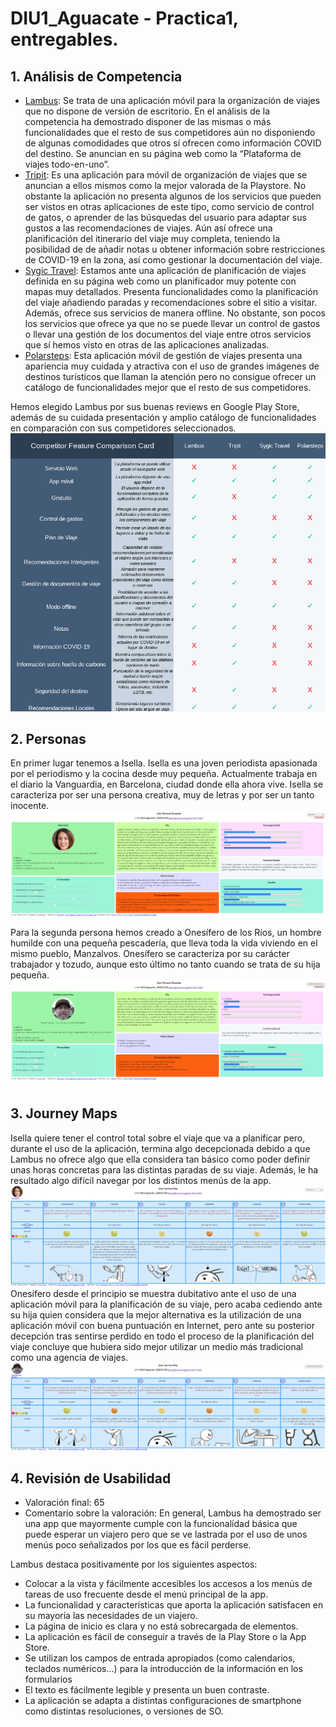 # DIU1_Aguacate - Practica1, entregables.

## 1. Análisis de Competencia
- [Lambus](https://www.lambus.com): Se trata de una aplicación móvil para la organización de viajes que no dispone de versión de escritorio. En el análisis de la competencia ha demostrado disponer de las mismas o más funcionalidades que el resto de sus competidores aún no disponiendo de algunas comodidades que otros sí ofrecen como información COVID del destino. Se anuncian en su página web como la “Plataforma de viajes todo-en-uno”.
- [Tripit](https://www.tripit.com/web): Es una aplicación para móvil de organización de viajes que se anuncian a ellos mismos como la mejor valorada de la Playstore. No obstante la aplicación no presenta algunos de los servicios que pueden ser vistos en otras aplicaciones de este tipo, como servicio de control de gatos, o aprender de las búsquedas del usuario para adaptar sus gustos a las recomendaciones de viajes. Aún así ofrece una planificación del itinerario del viaje muy completa, teniendo la posibilidad de de añadir notas u obtener información sobre restricciones de COVID-19 en la zona, así como gestionar la documentación del viaje.
- [Sygic Travel](https://www.sygic.com/es/travel): Estamos ante una aplicación de planificación de viajes definida en su página web como un planificador muy potente con mapas muy detallados. Presenta funcionalidades como la planificación del viaje añadiendo paradas y recomendaciones sobre el sitio a visitar. Además, ofrece sus servicios de manera offline. No obstante, son pocos los servicios que ofrece ya que no se puede llevar un control de gastos o llevar una gestión de los documentos del viaje entre otros servicios que sí hemos visto en otras de las aplicaciones analizadas.
- [Polarsteps](https://www.polarsteps.com/): Esta aplicación móvil de gestión de viajes presenta una apariencia muy cuidada y atractiva con el uso de grandes imágenes de destinos turísticos que llaman la atención pero no consigue ofrecer un catálogo de funcionalidades mejor que el resto de sus competidores.

Hemos elegido Lambus por sus buenas reviews en Google Play Store, además de su cuidada presentación y amplio catálogo de funcionalidades en comparación con sus competidores seleccionados.<br>
<img src="competitor-analysis.png">


## 2. Personas
En primer lugar tenemos a Isella. Isella es una joven periodista apasionada por el periodismo y la cocina desde muy pequeña. Actualmente trabaja en el diario la Vanguardia, en Barcelona, ciudad donde ella ahora vive. Isella se caracteriza por ser una persona creativa, muy de letras y por ser un tanto inocente.
<img src="IsellaPersona.png">

Para la segunda persona hemos creado a Onesífero de los Ríos, un hombre humilde con una pequeña pescadería, que lleva toda la vida viviendo en el mismo pueblo, Manzalvos. Onesífero se caracteriza por su carácter trabajador y tozudo, aunque esto último no tanto cuando se trata de su hija pequeña. <br>
<img src="OnesiferoPersona.png">


## 3. Journey Maps
Isella quiere tener el control total sobre el viaje que va a planificar pero, durante el uso de la aplicación, termina algo decepcionada debido a que Lambus no ofrece algo que ella considera tan básico como poder definir unas horas concretas para las distintas paradas de su viaje. Además, le ha resultado algo difícil navegar por los distintos menús de la app.
<img src="IsellaJourneyMap.png">
<br>
Onesífero desde el principio se muestra dubitativo ante el uso de una aplicación móvil para la planificación de su viaje, pero acaba cediendo ante su hija quien considera que la mejor alternativa es la utilización de una aplicación móvil con buena puntuación en Internet, pero ante su posterior decepción tras sentirse perdido en todo el proceso de la planificación del viaje concluye que hubiera sido mejor utilizar un medio más tradicional como una agencia de viajes.
<img src="OnesiferoJourneyMap.png">

## 4. Revisión de Usabilidad
 - Valoración final: 65
 - Comentario sobre la valoración: En general, Lambus ha demostrado ser una app que mayormente cumple con la funcionalidad básica que puede esperar un viajero pero que se ve lastrada por el uso de unos menús poco señalizados por los que es fácil perderse.

Lambus destaca positivamente por los siguientes aspectos:
- Colocar a la vista y fácilmente accesibles los accesos a los menús de tareas de uso frecuente desde el menú principal de la app.
- La funcionalidad y características que aporta la aplicación satisfacen en su mayoría las necesidades de un viajero.
- La página de inicio es clara y no está sobrecargada de elementos.
- La aplicación es fácil de conseguir a través de la Play Store o la App Store.
- Se utilizan los campos de entrada apropiados (como calendarios, teclados numéricos...) para la introducción de la información en los formularios
- El texto es fácilmente legible y presenta un buen contraste.
- La aplicación se adapta a distintas configuraciones de smartphone como distintas resoluciones, o versiones de SO.
